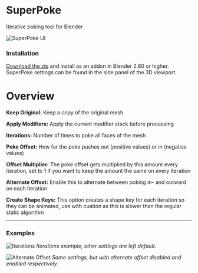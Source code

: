 # SuperPoke

Iterative poking tool for Blender

![SuperPoke UI](https://imgur.com/FsokgmO.png)

### Installation

[Download the zip](https://github.com/mantissa-/SuperPoke/archive/master.zip) and install as an addon in Blender 2.80 or higher.
SuperPoke settings can be found in the side panel of the 3D viewport.

# Overview

**Keep Original:** Keep a copy of the original mesh

**Apply Modifiers:** Apply the current modifier stack before processing

**Iterations:** Number of times to poke all faces of the mesh

**Poke Offset:** How far the poke pushes out (positive values) or in (negative values)

**Offset Multiplier:** The poke offset gets multiplied by this amount every iteration, set to 1 if you want to keep the amount the same on every iteration

**Alternate Offset:** Enable this to alternate between poking in- and outward on each iteration

**Create Shape Keys:** This option creates a shape key for each iteration so they can be animated, use with cuation as this is slower than the regular static algorithm

___

### Examples

![Iterations](https://imgur.com/D6psaKm.png)
_Iterations example, other settings are left default._

![Alternate Offset](https://imgur.com/heaCjzK.jpg)
_Same settings, but with alternate offset disabled and enabled respectively._
